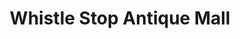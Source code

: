 ---
title: "Whistle Stop Antique Mall"
url: /corry/whistle-stop-antique-mall/
shop: Antiquitäten
---